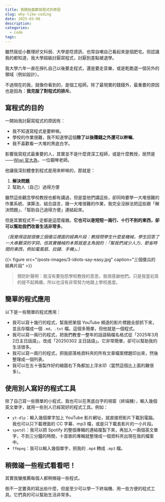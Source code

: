 ```yaml
---
title: 我開始喜歡寫程式的原因
slug: why-like-coding
date: 2025-03-08
description:
categories:
  - code
tags:
---
```


雖然我從小數理好文科弱、大學是唸資訊、也常自嘲自己看起來是個肥宅。但認識我的都知道，我大學超級討厭寫程式，討厭到差點被退學。

我大學六年一直在掙扎自己以後要走程式，還是要走音樂，或是乾脆選一個另外的領域（例如設計）。

不過現在的我，就像你看到的，是個工程師。除了最現實的錢錢外，最重要的原因也是因為：**我克服了對程式的排斥**。

## 寫程式的目的

一開始我討厭寫程式的原因有：

- 我不知道寫程式是要幹嘛。
- 學校的作業很難，我不知道學這個**除了以後賺錢之外還可以幹嘛**。
- 我不喜歡看一大堆的黑底白字。

影響我寫程式最重要的人，其實並不是什麼資深工程師，或是什麼教授，居然是——[Wiwi 官大為](https://wiwi.video/c/nicecode/videos)，一位鋼琴老師。

他讓我深刻體會到程式是用來幹嘛的，那就是：

1. **解決問題**
2. 幫助人（自己）過得方便

雖然這些觀念學校教授也都有講過，但是當他們講這些，卻同時要學一大堆很難的作業系統、演算法、組合語言，跟一大堆很難的作業，我完全沒辦法把這些跟「解決問題」、「幫助自己過得方便」連結起來。

但是其實程式不一定都是這麼複雜。**它也可以是短短一兩行、十行不到的東西，卻可以幫助我們改善生活非常多**。

_（我覺得這就很像三個傻瓜裡面的經典片段：教授問學生什麼是機械，學生回答了一大串艱深的字詞，但其實機械的本質就是主角說的：「幫我們減少人力、節省時間的東西，例如電風扇、拉鏈、手機」。）_

{{< figure src="/posts-images/3-idiots-say-easy.jpg" caption="三個傻瓜的經典片段" >}}

> 預防針聲明：我沒有要抱怨學校教授的意思，我很感謝他們。只是我當初真的提不起興趣，所以也沒有非常努力地跟上學校進度。

## 簡單的程式應用

以下是一些簡單的程式應用：

- 我可以寫十幾行的程式，幫我把某個 YouTube 頻道的影片標題全部抓下來，並且存檔成一個 `.md`、`.txt` 檔。這個多簡單，但他就是一個程式。
- 我可以寫一兩行的程式，把我們教會一整年的話語稿檔名格式從「2025年3月2日主日話語」，改成「20250302 主日話語」。它非常簡單，卻可以幫助我的生活很多。
- 我可以寫一兩行的程式，把我部落格資料夾的所有文章檔案標題印出來，然後整理成一個列表。
- 我可以在五十張製作好的縮圖右下角都加上浮水印（當然這個比上面的難很多）。

## 使用別人寫好的程式工具

除了自己寫一些簡單的小程式，我也可以在黑底白字的視窗（終端機），輸入幾個英文單字，就用一些別人已經寫好的程式工具。例如：

- `yt-dlp`：輸入幾個單字加上 YouTube 影片網址，就直接把影片下載到電腦。我也可以只下載裡面的 CC 字幕、mp3 檔，或是只下載長影片的一小片段。
- `spotdl`：我可以把 Spotify 的整個專輯的連結複製下來，再加入一兩個英文單字，不到三分鐘的時間，十首歌的專輯就整理成一個資料夾出現在我的檔案中。
- `ffmpeg`：我可以輸入幾個單字，把我的 `.mp4` 轉成 `.mp3` 檔。

## 稍微碰一些程式看看吧！

其實我蠻推薦每個人都稍微碰一些程式。

倒不一定要真的寫出些什麼，但是至少可以學一下終端機、用一些方便的程式工具。它們真的可以幫助生活非常多。
